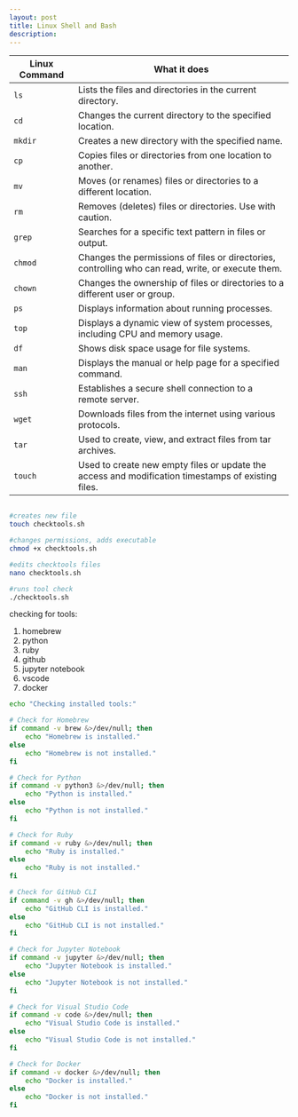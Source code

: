```yaml
---
layout: post
title: Linux Shell and Bash
description:
---
```



| Linux Command | What it does |
|--|--|
| `ls` | Lists the files and directories in the current directory.|
| `cd`| Changes the current directory to the specified location.|
| `mkdir`| Creates a new directory with the specified name.|
| `cp`| Copies files or directories from one location to another.|
| `mv`| Moves (or renames) files or directories to a different location.|
| `rm`| Removes (deletes) files or directories. Use with caution.|
| `grep`| Searches for a specific text pattern in files or output.|
| `chmod`| Changes the permissions of files or directories, controlling who can read, write, or execute them.  |
| `chown`| Changes the ownership of files or directories to a different user or group.|
| `ps`| Displays information about running processes.|
| `top`| Displays a dynamic view of system processes, including CPU and memory usage.|
| `df`| Shows disk space usage for file systems.|
| `man`| Displays the manual or help page for a specified command.|
| `ssh`| Establishes a secure shell connection to a remote server.|
| `wget`| Downloads files from the internet using various protocols.|
| `tar`| Used to create, view, and extract files from tar archives.|
| `touch` | Used to create new empty files or update the access and modification timestamps of existing files. |

```bash

#creates new file
touch checktools.sh

#changes permissions, adds executable
chmod +x checktools.sh

#edits checktools files
nano checktools.sh 

#runs tool check
./checktools.sh

```

checking for tools:
1. homebrew
2. python
3. ruby
4. github
5. jupyter notebook
6. vscode
7. docker

```bash
echo "Checking installed tools:"

# Check for Homebrew
if command -v brew &>/dev/null; then
    echo "Homebrew is installed."
else
    echo "Homebrew is not installed."
fi

# Check for Python
if command -v python3 &>/dev/null; then
    echo "Python is installed."
else
    echo "Python is not installed."
fi

# Check for Ruby
if command -v ruby &>/dev/null; then
    echo "Ruby is installed."
else
    echo "Ruby is not installed."
fi

# Check for GitHub CLI
if command -v gh &>/dev/null; then
    echo "GitHub CLI is installed."
else
    echo "GitHub CLI is not installed."
fi

# Check for Jupyter Notebook
if command -v jupyter &>/dev/null; then
    echo "Jupyter Notebook is installed."
else
    echo "Jupyter Notebook is not installed."
fi

# Check for Visual Studio Code
if command -v code &>/dev/null; then
    echo "Visual Studio Code is installed."
else
    echo "Visual Studio Code is not installed."
fi

# Check for Docker
if command -v docker &>/dev/null; then
    echo "Docker is installed."
else
    echo "Docker is not installed."
fi

```